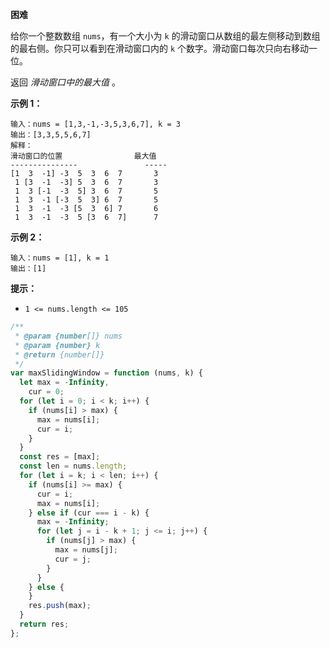 **困难**

给你一个整数数组 `nums`，有一个大小为 `k` 的滑动窗口从数组的最左侧移动到数组的最右侧。你只可以看到在滑动窗口内的 `k` 个数字。滑动窗口每次只向右移动一位。

返回 *滑动窗口中的最大值* 。 

**示例 1：**

```
输入：nums = [1,3,-1,-3,5,3,6,7], k = 3
输出：[3,3,5,5,6,7]
解释：
滑动窗口的位置                最大值
---------------               -----
[1  3  -1] -3  5  3  6  7       3
 1 [3  -1  -3] 5  3  6  7       3
 1  3 [-1  -3  5] 3  6  7       5
 1  3  -1 [-3  5  3] 6  7       5
 1  3  -1  -3 [5  3  6] 7       6
 1  3  -1  -3  5 [3  6  7]      7
```

**示例 2：**

```
输入：nums = [1], k = 1
输出：[1] 
```

**提示：**

- `1 <= nums.length <= 105`

```js
/**
 * @param {number[]} nums
 * @param {number} k
 * @return {number[]}
 */
var maxSlidingWindow = function (nums, k) {
  let max = -Infinity,
    cur = 0;
  for (let i = 0; i < k; i++) {
    if (nums[i] > max) {
      max = nums[i];
      cur = i;
    }
  }
  const res = [max];
  const len = nums.length;
  for (let i = k; i < len; i++) {
    if (nums[i] >= max) {
      cur = i;
      max = nums[i];
    } else if (cur === i - k) {
      max = -Infinity;
      for (let j = i - k + 1; j <= i; j++) {
        if (nums[j] > max) {
          max = nums[j];
          cur = j;
        }
      }
    } else {
    }
    res.push(max);
  }
  return res;
};
```

